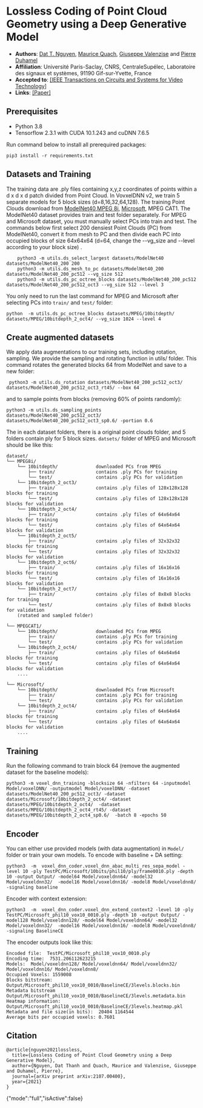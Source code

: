 # Lossless Coding of Point Cloud Geometry using a Deep Generative Model
* **Authors**:
[Dat T. Nguyen](https://scholar.google.com/citations?hl=en&user=uqqqlGgAAAAJ),
[Maurice Quach](https://scholar.google.com/citations?user=atvnc2MAAAAJ),
[Giuseppe Valenzise](https://scholar.google.com/citations?user=7ftDv4gAAAAJ) and
[Pierre Duhamel](https://scholar.google.com/citations?user=gWj_W9YAAAAJ&hl=en&oi=ao)  
* **Affiliation**: Université Paris-Saclay, CNRS, CentraleSupélec, Laboratoire des signaux et systèmes, 91190 Gif-sur-Yvette, France
* **Accepted to**: [[IEEE Transactions on Circuits and Systems for Video Technology]](https://ieeexplore.ieee.org/xpl/RecentIssue.jsp?punumber=76)
* **Links**: [[Paper]](https://arxiv.org/pdf/2107.00400)
## Prerequisites
* Python 3.8
* Tensorflow 2.3.1 with CUDA 10.1.243 and cuDNN 7.6.5

Run command below to install all prerequired packages:
    
    pip3 install -r requirements.txt



## Datasets and Training

The training data are .ply files containing x,y,z coordinates of points within a d x d x d patch divided from Point Cloud. In VovxelDNN v2, we train 5 separate models for 5 block sizes (d=8,16,32,64,128). The training Point Clouds download from [ModelNet40](http://modelnet.cs.princeton.edu),[MPEG 8i](http://plenodb.jpeg.org/pc/8ilabs), [Microsoft](http://plenodb.jpeg.org/pc/microsoft), MPEG CAT1. The ModelNet40 dataset provides train and test folder separately. For MPEG and Microsoft dataset, you must manually select PCs into train and test. The commands below first select 200 densiest Point Clouds (PC) from ModelNet40, convert it from mesh to PC and then divide each PC into occupied blocks of size 64x64x64 (d=64, change the --vg_size and --level according to your block size) .

        python3 -m utils.ds_select_largest datasets/ModelNet40 datasets/ModelNet40_200 200
        python3 -m utils.ds_mesh_to_pc datasets/ModelNet40_200 datasets/ModelNet40_200_pc512 --vg_size 512
        python3 -m utils.ds_pc_octree_blocks datasets/ModelNet40_200_pc512 datasets/ModelNet40_200_pc512_oct3 --vg_size 512 --level 3 
     
      
You only need to run the last command for MPEG and Microsoft after selecting PCs into `train/` and `test/` folder:

    python  -m utils.ds_pc_octree_blocks datasets/MPEG/10bitdepth/ datasets/MPEG/10bitdepth_2_oct4/ --vg_size 1024 --level 4
## Create augmented datasets
We apply data augmentations to our training sets, including rotation, sampling. We provide the sampling and rotating function in utils/ folder. This command rotates the generated blocks 64 from ModelNet and save to a new folder:
     
     python3 -m utils.ds_rotation datasets/ModelNet40_200_pc512_oct3/ datasets/ModelNet40_200_pc512_oct3_rt45/ --box 64
and to sample points from blocks (removing 60% of points randomly):

    python3 -m utils.ds_sampling_points datasets/ModelNet40_200_pc512_oct3/ datasets/ModelNet40_200_pc512_oct3_sp0.6/ -portion 0.6
     
The in each dataset folders, there is a original point clouds folder, and 5 folders contain ply for 5 block sizes. `datsets/` folder of MPEG and Microsoft should be like this:

    dataset/
    └── MPEG8i/
        └── 10bitdepth/              downloaded PCs from MPEG
            ├── train/               contains .ply PCs for training 
            └── test/                contains .ply PCs for validation         
        └── 10bitdepth_2_oct3/
            ├── train/               contains .ply files of 128x128x128 blocks for training 
            └── test/                contains .ply files of 128x128x128 blocks for validation
        └── 10bitdepth_2_oct4/
            ├── train/               contains .ply files of 64x64x64 blocks for training 
            └── test/                contains .ply files of 64x64x64 blocks for validation
        └── 10bitdepth_2_oct5/
            ├── train/               contains .ply files of 32x32x32 blocks for training 
            └── test/                contains .ply files of 32x32x32 blocks for validation
        └── 10bitdepth_2_oct6/
            ├── train/               contains .ply files of 16x16x16 blocks for training 
            └── test/                contains .ply files of 16x16x16 blocks for validation
        └── 10bitdepth_2_oct7/
            ├── train/               contains .ply files of 8x8x8 blocks for training 
            └── test/                contains .ply files of 8x8x8 blocks for validation
        (rotated and sampled folder)
            
    └── MPEGCAT1/
        └── 10bitdepth/              downloaded PCs from MPEG
            ├── train/               contains .ply PCs for training 
            └── test/                contains .ply PCs for validation         
        └── 10bitdepth_2_oct4/
            ├── train/               contains .ply files of 64x64x64 blocks for training 
            └── test/                contains .ply files of 64x64x64 blocks for validation
        ....
            
    └── Microsoft/
        └── 10bitdepth/              downloaded PCs from Microsoft
            ├── train/               contains .ply PCs for training 
            └── test/                contains .ply PCs for validation         
        └── 10bitdepth_2_oct4/
            ├── train/               contains .ply files of 64x64x64 blocks for training 
            └── test/                contains .ply files of 64x64x64 blocks for validation
        ....


## Training
Run the following command to train block 64 (remove the augmented dataset for the baseline models):
    
    python3 -m voxel_dnn_training -blocksize 64 -nfilters 64 -inputmodel Model/voxelDNN/ -outputmodel Model/voxelDNN/ -dataset datasets/ModelNet40_200_pc512_oct3/ -dataset datasets/Microsoft/10bitdepth_2_oct4/ -dataset datasets/MPEG/10bitdepth_2_oct4/  -dataset datasets/MPEG/10bitdepth_2_oct4_rt45/ -dataset datasets/MPEG/10bitdepth_2_oct4_sp0.6/  -batch 8 -epochs 50
    
## Encoder
You can either use provided models (with data augmentation) in `Model/` folder or train your own models. To encode with baseline + DA setting: 

    python3  -m  voxel_dnn_coder.voxel_dnn_abac_multi_res_sepa_model -level 10 -ply TestPC/Microsoft/10bits/phil10/ply/frame0010.ply -depth 10 -output Output/ -model64 Model/voxeldnn64/ -model32 Model/voxeldnn32/  -model16 Model/voxeldnn16/ -model8 Model/voxeldnn8/ -signaling baseline
    
    
Encoder with context extension:
    
    python3  -m  voxel_dnn_coder.voxel_dnn_extend_context2 -level 10 -ply TestPC/Microsoft_phil10_vox10_0010.ply -depth 10 -output Output/ -model128 Model/voxeldnn128/ -model64 Model/voxeldnn64/ -model32 Model/voxeldnn32/  -model16 Model/voxeldnn16/ -model8 Model/voxeldnn8/ -signaling BaselineCE
    
The encoder outputs look like this:

    Encoded file:  TestPC/Microsoft_phil10_vox10_0010.ply
    Encoding time:  7531.206112623215
    Models:  Model/voxeldnn128/ Model/voxeldnn64/ Model/voxeldnn32/ Model/voxeldnn16/ Model/voxeldnn8/
    Occupied Voxels: 1559008
    Blocks bitstream:  Output/Microsoft_phil10_vox10_0010/BaselineCE/3levels.blocks.bin
    Metadata bitstream Output/Microsoft_phil10_vox10_0010/BaselineCE/3levels.metadata.bin
    Heatmap information:  Output/Microsoft_phil10_vox10_0010/BaselineCE/3levels.heatmap.pkl
    Metadata and file size(in bits):  20404 1164544
    Average bits per occupied voxels: 0.7601

## Citation

    @article{nguyen2021lossless,
      title={Lossless Coding of Point Cloud Geometry using a Deep Generative Model},
      author={Nguyen, Dat Thanh and Quach, Maurice and Valenzise, Giuseppe and Duhamel, Pierre},
      journal={arXiv preprint arXiv:2107.00400},
      year={2021}
    }
{"mode":"full","isActive":false}